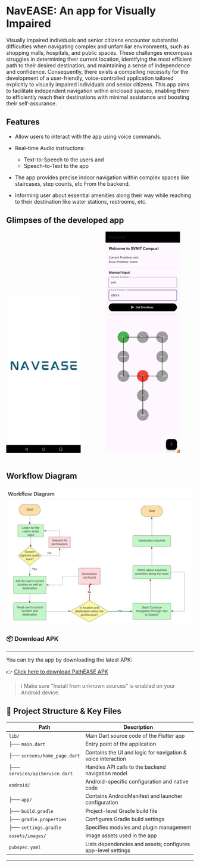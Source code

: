NavEASE: An app for Visually Impaired
====================
Visually impaired individuals and senior citizens encounter substantial difficulties when navigating complex and unfamiliar environments, such as shopping malls, hospitals, and public spaces. These challenges encompass struggles in determining their current location, identifying the most efficient path to their desired destination, and maintaining a sense of independence and confidence. Consequently, there exists a compelling necessity for the development of a user-friendly, voice-controlled application tailored explicitly to visually impaired individuals and senior citizens. This app aims to facilitate independent navigation within enclosed spaces, enabling them to efficiently reach their destinations with minimal assistance and boosting their self-assurance.

Features
--------

  - Allow users to interact with the app using voice commands.

  - Real-time Audio instructons:
    - Text-to-Speech to the users and 
    - Speech-to-Text to the app
 
  - The app provides precise indoor navigation within complex spaces like staircases, step counts, etc From the backend.

  - Informing user about essential amenities along their way while reaching to their destination like water stations, restrooms, etc.

Glimpses of the developed app
------------
<img src="https://raw.githubusercontent.com/yashitz07/Nav-frontend/main/assets/images/navease1.png" alt="screenshot1" width="200">&nbsp;&nbsp;&nbsp;&nbsp;&nbsp;&nbsp;&nbsp;&nbsp;&nbsp;&nbsp;&nbsp;&nbsp;&nbsp;&nbsp;&nbsp;&nbsp;
<img src="https://raw.githubusercontent.com/yashitz07/Nav-frontend/main/assets/images/navease2.jpeg" alt="screenshot1" width="200">&nbsp;&nbsp;&nbsp;&nbsp;&nbsp;&nbsp;&nbsp;&nbsp;&nbsp;&nbsp;&nbsp;&nbsp;&nbsp;&nbsp;&nbsp;&nbsp;




Workflow Diagram
------------
<img src="https://raw.githubusercontent.com/yashitz07/Nav-frontend/main/assets/images/navease-workflow.png" alt="screenshot1" width="800">

### 📦 Download APK
------------
You can try the app by downloading the latest APK:

👉 [Click here to download PathEASE APK](https://drive.google.com/drive/folders/1PfPhp6dOAjogAYgfnKXbPnsiZPqJxRm9)

> ℹ️ Make sure "Install from unknown sources" is enabled on your Android device.

## 📁 Project Structure & Key Files

| Path                              | Description                                                                 |
|-----------------------------------|-----------------------------------------------------------------------------|
| `lib/`                            | Main Dart source code of the Flutter app                                   |
| ├── `main.dart`                   | Entry point of the application                                             |
| ├── `screens/home_page.dart`      | Contains the UI and logic for navigation & voice interaction               |
| ├── `services/apiService.dart`    | Handles API calls to the backend navigation model                          |
| `android/`                        | Android-specific configuration and native code                             |
| ├── `app/`                        | Contains AndroidManifest and launcher configuration                        |
| ├── `build.gradle`                | Project-level Gradle build file                                            |
| ├── `gradle.properties`           | Configures Gradle build settings                                           |
| ├── `settings.gradle`             | Specifies modules and plugin management                                    |
| `assets/images/`                  | Image assets used in the app                                               |
| `pubspec.yaml`                    | Lists dependencies and assets; configures app-level settings               |

---

